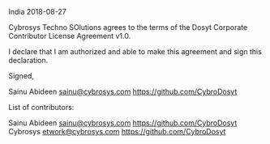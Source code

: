 India 2018-08-27

Cybrosys Techno SOlutions agrees to the terms of the Dosyt Corporate
Contributor License Agreement v1.0.

I declare that I am authorized and able to make this agreement and sign this
declaration.

Signed,

Sainu Abideen sainu@cybrosys.com https://github.com/CybroDosyt

List of contributors:

Sainu Abideen sainu@cybrosys.com https://github.com/CybroDosyt
Cybrosys etwork@cybrosys.com https://github.com/CybroDosyt
